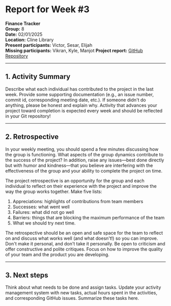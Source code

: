 # Report for Week #3

**Finance Tracker**  
**Group:** 8  
**Date:** 02/01/2025  
**Location:** Cline Library  
**Present participants:** Victor, Sesar, Elijah  
**Missing participants:** Vikran, Kyle, Manjot
**Project report:** [GitHub Repository](https://github.com/sesartrumpet/cs386-pennypilot.git)

---

## 1. Activity Summary
Describe what each individual has contributed to the project in the last week.  Provide some supporting documentation (e.g., an issue number, commit id, corresponding meeting date, etc.).  If someone didn't do anything, please be honest and explain why. Activity that advances your project toward completion is expected every week and should be reflected in your Git repository!

---

## 2. Retrospective
In your weekly meeting, you should spend a few minutes discussing how the group is functioning. What aspects of the group dynamics contribute to the success of the project? In addition, raise any issues—best done directly but with humor and kindness—that you believe are interfering with the effectiveness of the group and your ability to complete the project on time.

The project retrospective is an opportunity for the group and each individual to reflect on their experience with the project and improve the way the group works together. Make five lists:

1. Appreciations: highlights of contributions from team members
2. Successes: what went well
3. Failures: what did not go well
4. Barriers: things that are blocking the maximum performance of the team
5. What we should try next time.

The retrospective should be an open and safe space for the team to reflect on and discuss what works well (and what doesn't!) so you can improve. Don't make it personal, and don't take it personally. Be open to criticism and offer constructive and polite critiques. Focus on how to improve the quality of your team and the product you are developing.

---

## 3. Next steps
Think about what needs to be done and assign tasks. Update your activity management system with new tasks, actual hours spent in the activities, and corresponding GitHub issues.  Summarize these tasks here.
